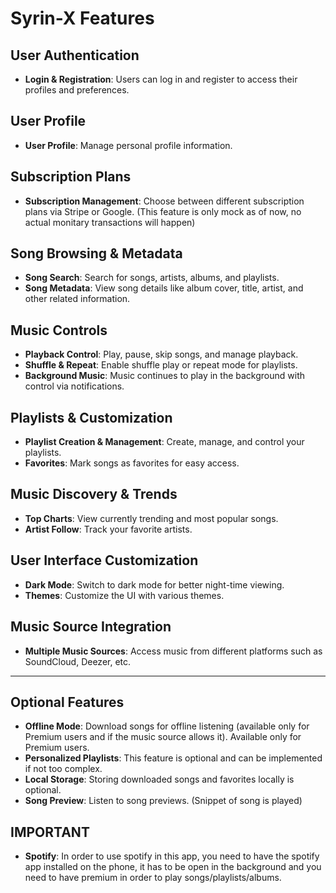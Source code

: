 # Syrin-X Features

## User Authentication
- **Login & Registration**: Users can log in and register to access their profiles and preferences.

## User Profile
- **User Profile**: Manage personal profile information.

## Subscription Plans
- **Subscription Management**: Choose between different subscription plans via Stripe or Google. (This feature is only mock as of now, no actual monitary transactions will happen)

## Song Browsing & Metadata
- **Song Search**: Search for songs, artists, albums, and playlists.
- **Song Metadata**: View song details like album cover, title, artist, and other related information.

## Music Controls
- **Playback Control**: Play, pause, skip songs, and manage playback.
- **Shuffle & Repeat**: Enable shuffle play or repeat mode for playlists.
- **Background Music**: Music continues to play in the background with control via notifications.

## Playlists & Customization
- **Playlist Creation & Management**: Create, manage, and control your playlists.
- **Favorites**: Mark songs as favorites for easy access.
  
## Music Discovery & Trends
- **Top Charts**: View currently trending and most popular songs.
- **Artist Follow**: Track your favorite artists.

## User Interface Customization
- **Dark Mode**: Switch to dark mode for better night-time viewing.
- **Themes**: Customize the UI with various themes.

## Music Source Integration
- **Multiple Music Sources**: Access music from different platforms such as SoundCloud, Deezer, etc.

---

## Optional Features
- **Offline Mode**: Download songs for offline listening (available only for Premium users and if the music source allows it). Available only for Premium users.
- **Personalized Playlists**: This feature is optional and can be implemented if not too complex.
- **Local Storage**: Storing downloaded songs and favorites locally is optional.
- **Song Preview**: Listen to song previews. (Snippet of song is played)

## IMPORTANT

- **Spotify**: In order to use spotify in this app, you need to have the spotify app installed on the phone, it has to be open in the background and you need to have premium in order to play songs/playlists/albums.